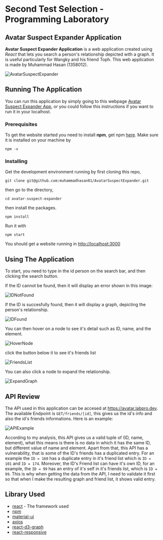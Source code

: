 # Second Test Selection - Programming Laboratory
## Avatar Suspect Expander Application

**Avatar Suspect Expander Application** is a web application created using *React* that lets you search a person's relationship depicted with a graph. It is useful particularly for Wangky and his friend Toph. This web application is made by Muhammad Hasan (1358012).

![AvatarSuspectExpander](./assets/AvatarSuspectExpander.png)

## Running The Application

You can run this application by simply going to this webpage [Avatar Suspect Expander App](https://muhammadhasan01.github.io/AvatarSuspectExpander/), or you could follow this instructions if you want to run it in your localhost.

### Prerequisites

To get the website started you need to install **npm**, get npm [here](https://www.npmjs.com/get-npm). Make sure it is installed on your machine by

```
npm -v
```

### Installing

Get the development environment running by first cloning this repo,

```
git clone git@github.com:muhammadhasan01/AvatarSuspectExpander.git
```

then go to the directory,

```
cd avatar-suspect-expander
```
then install the packages.
```
npm install
```
Run it with
```
npm start
```
You should get a website running in <http://localhost:3000>

## Using The Application

To start, you need to type in the id person on the search bar, and then clicking the search button.

If the ID cannot be found, then it will display an error shown in this image:

![IDNotFound](./assets/IDNotFound.png)

If the ID is succesfully found, then it will display a graph, depicting the person's relationship.

![IDFound](./assets/IDFound.png)

You can then hover on a node to see it's detail such as ID, name, and the element.

![HoverNode](./assets/HoverNode.png)

click the button below it to see it's friends list

![FriendsList](./assets/FriendsList.png)

You can also click a node to expand the relationship.

![ExpandGraph](./assets/ExpandGraph.png)

## API Review

The API used in this application can be accesed at <https://avatar.labpro.dev>. The available Endpoint is `GET/friends/[id]`, this gives us the id's info and also the id's friends informations. Here is an example:

![APIExample](./assets/APIExample.png)

According to my analysis, this API gives us a valid tuple of (ID, name, element), what this means is there is no data in which it has the same ID, but different value of name and element. Apart from that, this API has a vulnerability, that is some of the ID's friends has a duplicated entry. For an example the `ID = 160` has a duplicate entry in it's friend list which is `ID = 101` and `ID = 174`. Moreover, the ID's Friend list can have it's own ID, for an example, the `ID = 99` has an entry of it's self in it's friends list, which is `ID = 99`. This is why when getting the data from the API, I need to validate it first so that when I make the resulting graph and friend list, it shows valid entry.

## Library Used

- [react](https://reactjs.org/) - The framework used
- [npm](https://www.npmjs.com/)
- [material-ui](https://material-ui.com/)
- [axios](https://www.npmjs.com/package/axios)
- [react-d3-graph](https://www.npmjs.com/package/react-d3-graph)
- [react-responsive](https://github.com/contra/react-responsive)
